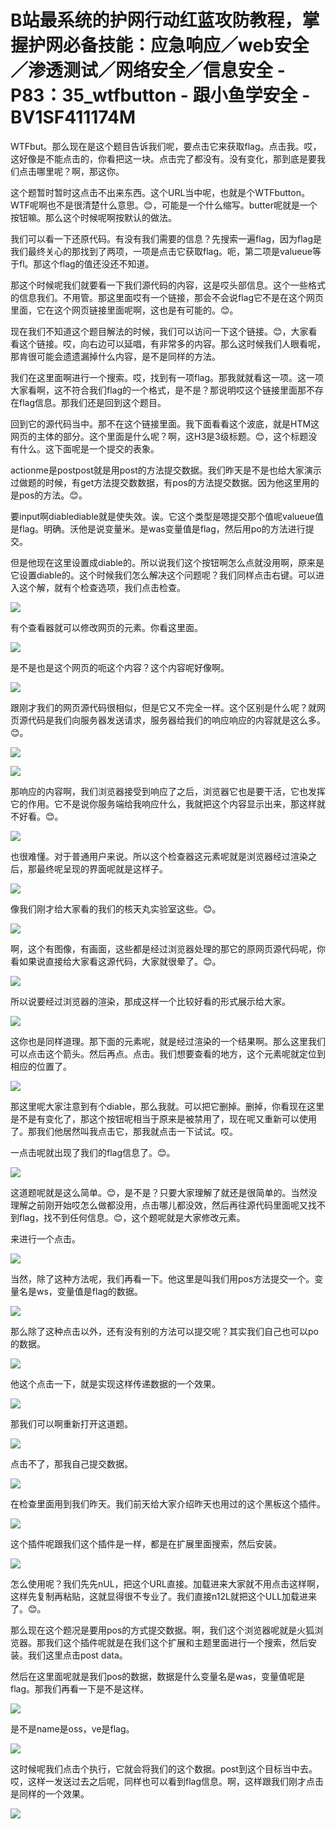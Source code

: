 # B站最系统的护网行动红蓝攻防教程，掌握护网必备技能：应急响应／web安全／渗透测试／网络安全／信息安全 - P83：35_wtfbutton - 跟小鱼学安全 - BV1SF411174M

WTFbut。那么现在是这个题目告诉我们呢，要点击它来获取flag。点击我。哎，这好像是不能点击的，你看把这一块。点击完了都没有。没有变化，那到底是要我们点击哪里呢？啊，那这你。

这个题暂时暂时这点击不出来东西。这个URL当中呢，也就是个WTFbutton。WTF呢啊也不是很清楚什么意思。😊，可能是一个什么缩写。butter呢就是一个按钮嘛。那么这个时候呢啊按默认的做法。

我们可以看一下还原代码。有没有我们需要的信息？先搜索一遍flag，因为flag是我们最终关心的那找到了两项，一项是点击它获取flag。呃，第二项是valueue等于fl。那这个flag的值还没还不知道。

那这个时候呢我们就要看一下我们源代码的内容，这是哎头部信息。这个一些格式的信息我们。不用管。那这里面哎有一个链接，那会不会说flag它不是在这个网页里面，它在这个网页链接里面呢啊，这也是有可能的。😊。

现在我们不知道这个题目解法的时候，我们可以访问一下这个链接。😊，大家看看这个链接。哎，向右边可以延唱，有非常多的内容。那么这时候我们人眼看呢，那肯很可能会遗遗漏掉什么内容，是不是同样的方法。

我们在这里面啊进行一个搜索。哎，找到有一项flag。那我就就看这一项。这一项大家看啊，这不符合我们flag的一个格式，是不是？那说明哎这个链接里面那不存在flag信息。那我们还是回到这个题目。

回到它的源代码当中。那不在这个链接里面。我下面看看这个波底，就是HTM这网页的主体的部分。这个里面是什么呢？啊，这H3是3级标题。😊，这个标题没有什么。这下面呢是一个提交的表象。

actionme是postpost就是用post的方法提交数据。我们昨天是不是也给大家演示过做题的时候，有get方法提交数数据，有pos的方法提交数据。因为他这里用的是pos的方法。😊。

要input啊diablediable就是使失效。诶。它这个类型是嗯提交那个值呢valueue值是flag。明确。沃他是说变量米。是was变量值是flag，然后用po的方法进行提交。

但是他现在这里设置成diable的。所以说我们这个按钮啊怎么点就没用啊，原来是它设置diable的。这个时候我们怎么解决这个问题呢？我们同样点击右键。可以进入这个解，就有个检查选项，我们点击检查。



![](img/83a1dd7f332958e4eb1fa7f75bfed832_1.png)

有个查看器就可以修改网页的元素。你看这里面。

![](img/83a1dd7f332958e4eb1fa7f75bfed832_3.png)

是不是也是这个网页的呃这个内容？这个内容呢好像啊。

![](img/83a1dd7f332958e4eb1fa7f75bfed832_5.png)

跟刚才我们的网页源代码很相似，但是它又不完全一样。这个区别是什么呢？就网页源代码是我们向服务器发送请求，服务器给我们的响应响应的内容就是这么多。😊。



![](img/83a1dd7f332958e4eb1fa7f75bfed832_7.png)

![](img/83a1dd7f332958e4eb1fa7f75bfed832_8.png)

那响应的内容啊，我们浏览器接受到响应了之后，浏览器它也是要干活，它也发挥它的作用。它不是说你服务端给我响应什么，我就把这个内容显示出来，那这样就不好看。😊。



![](img/83a1dd7f332958e4eb1fa7f75bfed832_10.png)

也很难懂。对于普通用户来说。所以这个检查器这元素呢就是浏览器经过渲染之后，那最终呢呈现的界面呢就是这样子。



![](img/83a1dd7f332958e4eb1fa7f75bfed832_12.png)

像我们刚才给大家看的我们的核天丸实验室这些。😊。

![](img/83a1dd7f332958e4eb1fa7f75bfed832_14.png)

啊，这个有图像，有画面，这些都是经过浏览器处理的那它的原网页源代码呢，你看如果说直接给大家看这源代码，大家就很晕了。😊。



![](img/83a1dd7f332958e4eb1fa7f75bfed832_16.png)

所以说要经过浏览器的渲染，那成这样一个比较好看的形式展示给大家。

![](img/83a1dd7f332958e4eb1fa7f75bfed832_18.png)

这你也是同样道理。那下面的元素呢，就是经过渲染的一个结果啊。那么这里我们可以点击这个箭头。然后再点。点击。我们想要查看的地方，这个元素呢就定位到相应的位置了。



![](img/83a1dd7f332958e4eb1fa7f75bfed832_20.png)

那这里呢大家注意到有个diable，那么我就。可以把它删掉。删掉，你看现在这里是不是有变化了，那这个按钮呢相当于原来是被禁用了，现在呢又重新可以使用了。那我们他居然叫我点击它，那我就点击一下试试。哎。

一点击呢就出现了我们的flag信息了。😊。

![](img/83a1dd7f332958e4eb1fa7f75bfed832_22.png)

这道题呢就是这么简单。😊，是不是？只要大家理解了就还是很简单的。当然没理解之前刚开始哎怎么做都没用，点击哪儿都没效，然后再往源代码里面呢又找不到flag，找不到任何信息。😊，这个题呢就是大家修改元素。

来进行一个点击。

![](img/83a1dd7f332958e4eb1fa7f75bfed832_24.png)

当然，除了这种方法呢，我们再看一下。他这里是叫我们用pos方法提交一个。变量名是ws，变量值是flag的数据。



![](img/83a1dd7f332958e4eb1fa7f75bfed832_26.png)

那么除了这种点击以外，还有没有别的方法可以提交呢？其实我们自己也可以po的数据。

![](img/83a1dd7f332958e4eb1fa7f75bfed832_28.png)

他这个点击一下，就是实现这样传递数据的一个效果。

![](img/83a1dd7f332958e4eb1fa7f75bfed832_30.png)

那我们可以啊重新打开这道题。

![](img/83a1dd7f332958e4eb1fa7f75bfed832_32.png)

点击不了，那我自己提交数据。

![](img/83a1dd7f332958e4eb1fa7f75bfed832_34.png)

在检查里面用到我们昨天。我们前天给大家介绍昨天也用过的这个黑板这个插件。

![](img/83a1dd7f332958e4eb1fa7f75bfed832_36.png)

这个插件呢跟我们这个插件是一样，都是在扩展里面搜索，然后安装。

![](img/83a1dd7f332958e4eb1fa7f75bfed832_38.png)

怎么使用呢？我们先先nUL，把这个URL直接。加载进来大家就不用点击这样啊，这样先复制再粘贴，这就显得很不专业了。我们直接n12L就把这个ULL加载进来了。😊。

那么现在这个题况是要用pos的方式提交数据。啊，我们这个浏览器呢就是火狐浏览器。那我们这个插件呢就是在我们这个扩展和主题里面进行一个搜索，然后安装。我们这里点击post data。

然后在这里面呢就是我们pos的数据，数据是什么变量名是was，变量值呢是flag。那我们再看一下是不是这样。



![](img/83a1dd7f332958e4eb1fa7f75bfed832_40.png)

是不是name是oss，ve是flag。

![](img/83a1dd7f332958e4eb1fa7f75bfed832_42.png)

这时候呢我们点击个执行，它就会将我们的这个数据。post到这个目标当中去。哎，这样一发送过去之后呢，同样也可以看到flag信息。啊，这样跟我们刚才点击是同样的一个效果。



![](img/83a1dd7f332958e4eb1fa7f75bfed832_44.png)